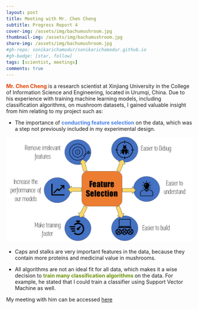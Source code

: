```yaml
---
layout: post
title: Meeting with Mr. Chen Cheng
subtitle: Progress Report 4
cover-img: /assets/img/bachumushroom.jpg
thumbnail-img: /assets/img/bachumushroom.jpg
share-img: /assets/img/bachumushroom.jpg
#gh-repo: sonikarichamodur/sonikarichamodur.github.io
#gh-badge: [star, follow]
tags: [scientist, meetings]
comments: true
---
```


<font color="#E34000"><b>Mr. Chen Cheng</b></font> is a research scientist at Xinjiang University in the College of Information Science and Engineering, located in Urumqi, China. Due to his experience with training machine learning models, including classification algorithms, on mushroom datasets, I gained valuable insight from him relating to my project such as:

- The importance of <font color="#4980e6"><b>conducting feature selection</b></font> on the data, which was a step not previously included in my experimental design.

![alt-text-1](/assets/img/featureselection.png "title") 

- Caps and stalks are very important features in the data, because they contain more proteins and medicinal value in mushrooms.

- All algorithms are not an ideal fit for all data, which makes it a wise decision to <font color="#6b9207"><b>train many classification algorithms </b></font>on the data. For example, he stated that I could train a classifier using Support Vector Machine as well. 

My meeting with him can be accessed <a href="https://drive.google.com/file/d/17xoQ8wbFCNGNEpgtf7X67QWPo7x9nOHA/view?usp=sharing">here</a> 